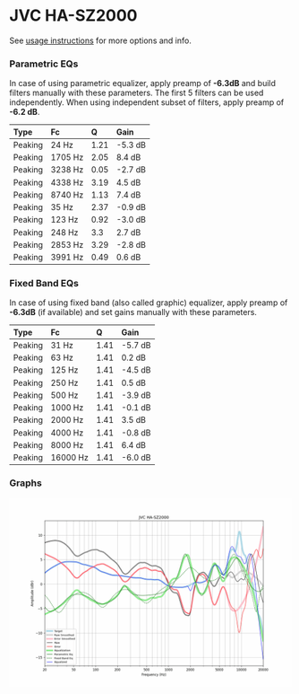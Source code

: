 # JVC HA-SZ2000
See [usage instructions](https://github.com/jaakkopasanen/AutoEq#usage) for more options and info.

### Parametric EQs
In case of using parametric equalizer, apply preamp of **-6.3dB** and build filters manually
with these parameters. The first 5 filters can be used independently.
When using independent subset of filters, apply preamp of **-6.2 dB**.

| Type    | Fc      |    Q | Gain    |
|:--------|:--------|:-----|:--------|
| Peaking | 24 Hz   | 1.21 | -5.3 dB |
| Peaking | 1705 Hz | 2.05 | 8.4 dB  |
| Peaking | 3238 Hz | 0.05 | -2.7 dB |
| Peaking | 4338 Hz | 3.19 | 4.5 dB  |
| Peaking | 8740 Hz | 1.13 | 7.4 dB  |
| Peaking | 35 Hz   | 2.37 | -0.9 dB |
| Peaking | 123 Hz  | 0.92 | -3.0 dB |
| Peaking | 248 Hz  | 3.3  | 2.7 dB  |
| Peaking | 2853 Hz | 3.29 | -2.8 dB |
| Peaking | 3991 Hz | 0.49 | 0.6 dB  |

### Fixed Band EQs
In case of using fixed band (also called graphic) equalizer, apply preamp of **-6.3dB**
(if available) and set gains manually with these parameters.

| Type    | Fc       |    Q | Gain    |
|:--------|:---------|:-----|:--------|
| Peaking | 31 Hz    | 1.41 | -5.7 dB |
| Peaking | 63 Hz    | 1.41 | 0.2 dB  |
| Peaking | 125 Hz   | 1.41 | -4.5 dB |
| Peaking | 250 Hz   | 1.41 | 0.5 dB  |
| Peaking | 500 Hz   | 1.41 | -3.9 dB |
| Peaking | 1000 Hz  | 1.41 | -0.1 dB |
| Peaking | 2000 Hz  | 1.41 | 3.5 dB  |
| Peaking | 4000 Hz  | 1.41 | -0.8 dB |
| Peaking | 8000 Hz  | 1.41 | 6.4 dB  |
| Peaking | 16000 Hz | 1.41 | -6.0 dB |

### Graphs
![](./JVC%20HA-SZ2000.png)